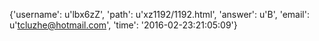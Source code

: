 {'username': u'lbx6zZ', 'path': u'xz1192/1192.html', 'answer': u'B', 'email': u'tcluzhe@hotmail.com', 'time': '2016-02-23:21:05:09'}